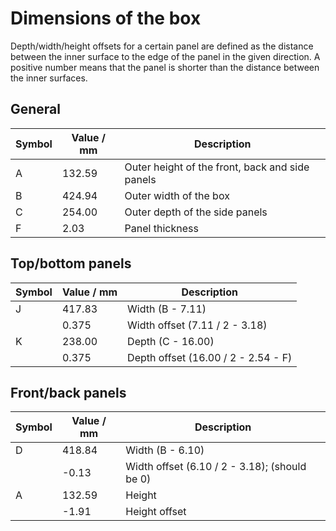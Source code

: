 # Dimensions of the box

Depth/width/height offsets for a certain panel are defined as the distance
between the inner surface to the edge of the panel in the given direction.
A positive number means that the panel is shorter than the distance between
the inner surfaces.

## General

|Symbol|Value / mm|Description|
|------|----------|-----------|
|     A|    132.59|Outer height of the front, back and side panels|
|     B|    424.94|Outer width of the box|
|     C|    254.00|Outer depth of the side panels|
|     F|      2.03|Panel thickness|

## Top/bottom panels

|Symbol|Value / mm|Description|
|------|----------|-----------|
|     J|    417.83|Width (B - 7.11)|
|      |     0.375|Width offset (7.11 / 2 - 3.18)|
|     K|    238.00|Depth (C - 16.00)|
|      |     0.375|Depth offset (16.00 / 2 - 2.54 - F)|

## Front/back panels

|Symbol|Value / mm|Description|
|------|----------|-----------|
|     D|    418.84|Width (B - 6.10)|
|      |     -0.13|Width offset (6.10 / 2 - 3.18); (should be 0)|
|     A|    132.59|Height|
|      |     -1.91|Height offset|
